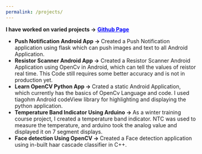 ```yaml
---
permalink: /projects/
---
```

<b>I have worked on varied projects -></b>  <a href ="https://github.com/aditi-mishra" style="color:blue; " ><b >Github Page</b></a>  

<ul>
  <li><b>Push Notification Android App -> </b> Created a Push Notification application using flask which can push images and text to all Android Application.
  </li>
  <li><b>Resistor Scanner Android App -></b>  Created a Resistor Scanner Android Application using OpenCv in Android, which can tell the values of reistor real time. This Code still requires some better accuracy and is not in production yet.
  </li>
  <li><b>Learn OpenCV Python App -> </b> Crated a static Android Application, which currently has the basics of OpenCv Language and code. I used tiagohm Android codeView library for highlighting and displaying the python application. 
  </li>
  <li><b>Temperature Band Indicator Using Arduino -> </b> As a winter training course project, I created a temperature band indicator. NTC was used to measure the temperature, and arduino took the analog value and displayed it on 7 segment displays.
  </li>
  <li><b>Face detection Using OpenCV -> </b> Created a Face detection application using in-built haar cascade classifier in C++.
  </li>  

</ul>
